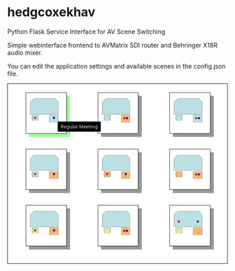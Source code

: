 # hedgcoxekhav
Python Flask Service Interface for AV Scene Switching

Simple webinterface frontend to AVMatrix SDI router and Behringer X18R audio mixer.

You can edit the application settings and available scenes in the config.json file.

![hedgcoxekhav](static/img/hedgcoxekhav.png)
